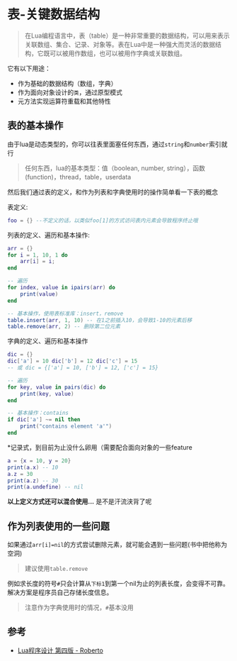 # 表-关键数据结构

> 在Lua编程语言中，表（table）是一种非常重要的数据结构，可以用来表示关联数组、集合、记录、对象等。表在Lua中是一种强大而灵活的数据结构，它既可以被用作数组，也可以被用作字典或关联数组。

它有以下用途：
- 作为基础的数据结构（数组，字典）
- 作为面向对象设计的`类`，通过原型模式
- 元方法实现运算符重载和其他特性

## 表的基本操作

由于lua是动态类型的，你可以往表里面塞任何东西，通过`string`和`number`索引就行
> 任何东西，lua的基本类型：值（boolean, number, string），函数(function)，thread，table，userdata

然后我们通过表的定义，和作为列表和字典使用时的操作简单看一下表的概念

表定义:
```lua
foo = {} --不定义的话，以类似foo[1]的方式访问表内元素会导致程序终止哦
```

列表的定义、遍历和基本操作:
```lua
arr = {}
for i = 1, 10, 1 do
    arr[i] = i;
end

-- 遍历
for index, value in ipairs(arr) do
    print(value)
end  

-- 基本操作，使用表标准库：insert，remove
table.insert(arr, 1, 10) -- 在1之前插入10，会导致1-10的元素后移
table.remove(arr, 2) -- 删除第二位元素
```

字典的定义、遍历和基本操作
```lua
dic = {}
dic['a'] = 10 dic['b'] = 12 dic['c'] = 15
-- 或 dic = {['a'] = 10, ['b'] = 12, ['c'] = 15}

-- 遍历
for key, value in pairs(dic) do
    print(key, value)
end

-- 基本操作：contains
if dic['a'] ~= nil then
    print("contains element 'a'")
end
```

*记录式，到目前为止没什么卵用（需要配合面向对象的一些feature
```lua
a = {x = 10, y = 20}
print(a.x) -- 10
a.z = 30
print(a.z) -- 30
print(a.undefine) -- nil
```
**以上定义方式还可以混合使用...** 是不是汗流浃背了呢

## 作为列表使用的一些问题

如果通过`arr[i]=nil`的方式尝试删除元素，就可能会遇到一些问题(书中把他称为空洞)
> 建议使用`table.remove`

例如求长度的符号`#`只会计算从`下标1`到第一个nil为止的列表长度，会变得不可靠。解决方案是程序员自己存储长度信息。
> 注意作为字典使用时的情况，`#`基本没用

## 参考
- [Lua程序设计 第四版 - Roberto](https://www.lua.org/pil/)